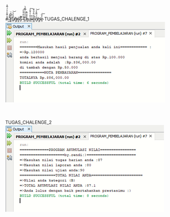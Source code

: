 #̷̘̖͖̪̣̜͖́̆̿͋̾̊̈́̿̊ ̴̭̮̭̥̦̥̦̹̮͊͋͝T̵͇̥̬̙̿͆̃́̈̕̕u̸̢̲̰̫̬͎͂̃̊̈́̀͝g̶̡̘̤̼̺̫̣͂̕a̴̜̳̲̺͉͝s̷̡͈̻͂͆̚̚-̶̠͈̰̌̆̀̐̊͒̆͘͠C̶̡̢̢̨̳̹̜̭̩͊͐̾̎̓̍̿́͐̕h̴͇̎̋̃̿̽á̵̰͓͙̗̌͒͛͐̌̃̓͠ļ̴̬̘̘̣͓̮̓̚e̴̡̻̖̬̜̟̙̮̙̋̀̋̈̏̓̃̀͊̚n̸͍̗̼̏̈́̿͋̾͘͝g̴̛̟̠̻͚̲̹e̵̞̱͕̓̓̅͠
TUGAS_CHALENGE_1
![Alt Text](https://github.com/rendiwibawa/Tugas-Chalenge/blob/master/CHALENGE1.PNG)
\
\
\
\
TUGAS_CHALENGE_2
![Alt Text](https://github.com/rendiwibawa/Tugas-Chalenge/blob/master/CHALENGE2.PNG)
